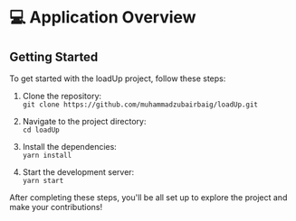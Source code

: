 # 💻 Application Overview

## Getting Started

To get started with the loadUp project, follow these steps:

1. Clone the repository:  
   `git clone https://github.com/muhammadzubairbaig/loadUp.git`
   
2. Navigate to the project directory:  
   `cd loadUp`

3. Install the dependencies:  
   `yarn install`

4. Start the development server:  
   `yarn start`

After completing these steps, you'll be all set up to explore the project and make your contributions!



